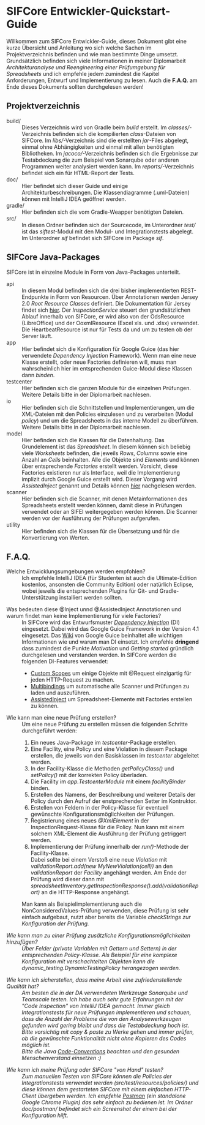SIFCore Entwickler-Quickstart-Guide
===================================

Willkommen zum SIFCore Entwickler-Guide, dieses Dokument gibt eine kurze Übersicht 
und Anleitung wo sich welche Sachen im Projektverzeichnis befinden und wie man bestimmte Dinge umsetzt.
Grundsätzlich befinden sich viele Informationen in meiner
Diplomarbeit <i>Architekturanalyse und Reengineering einer Prüfumgebung für Spreadsheets</i> und
ich empfehle jedem zumindest die Kapitel Anforderungen, Entwurf und Implementierung zu lesen.
Auch die __F.A.Q.__ am Ende dieses Dokuments sollten durchgelesen werden!

Projektverzeichnis
------------------

<dl>
    <dt>build/</dt>
    <dd>Dieses Verzeichnis wird von Gradle beim <i>build</i> erstellt.
    Im <i>classes/</i>-Verzeichnis befinden sich die kompilierten <i>class</i>-Dateien von SIFCore.
    Im <i>libs/</i>-Verzeichnis sind die erstellten <i>jar</i>-Files abgelegt, einmal ohne Abhängigkeiten
    und einmal mit allen benötigten Bibliotheken.
    Im <i>jacoco/</i>-Verzeichnis befinden sich die Ergebnisse zur Testabdeckung 
    die zum Beispiel von Sonarqube oder anderen Programmen weiter analysiert werden kann.
    Im <i>reports/</i>-Verzeichnis befindet sich ein für HTML-Report der Tests.</dd>
    <dt>doc/</dt>
    <dd>Hier befindet sich dieser Guide und einige Architekturbeschreibungen.
    Die Klassendiagramme (.uml-Dateien) können mit IntelliJ IDEA geöffnet werden.</dd>
    <dt>gradle/</dt>
    <dd>Hier befinden sich die vom Gradle-Weapper benötigten Dateien.</dd>
    <dt>src/</dt>
    <dd>In diesen Ordner befinden sich der Sourcecode, im Unterordner <i>test/</i> ist
    das <i>siftest</i>-Modul mit den Modul- und Integrationstests abgelegt.
    Im Unterordner <i>sif</i> befindet sich SIFCore im Package <i>sif</i>.</dd>
</dl>

SIFCore Java-Packages
---------------------

SIFCore ist in einzelne Module in Form von Java-Packages unterteilt.

<dl>
    <dt>api</dt>
    <dd>In diesem Modul befinden sich die drei bisher implementierten REST-Endpunkte in Form von Resourcen.
    Über Annotationen werden Jersey 2.0 <i>Root Resource Classes</i> definiert. Die Dokumentation für Jersey findet sich <a href="https://jersey.java.net/documentation/latest/index.html">hier</a>.
    Der <i>InspectionService</i> steuert den grundsätzlichen Ablauf innerhalb von SIFCore, er wird also von der OdsResource (LibreOffice) und der OoxmlResource (Excel xls. und .xlsx) verwendet.
    Die HeartbeatResource ist nur für Tests da und um zu testen ob der Server läuft.</dd>
    <dt>app</dt>
    <dd>Hier befindet sich die Konfiguration für Google Guice (das hier verwendete <i>Dependency Injection</i> Framework). Wenn man eine neue Klasse erstellt, oder neue Factories definieren will, muss man wahrscheinlich hier im entsprechenden Guice-Modul diese Klassen dann <i>binden</i>.</dd>
    <dt>testcenter</dt>
    <dd>Hier befinden sich die ganzen Module für die einzelnen Prüfungen. Weitere Details bitte in der Diplomarbeit nachlesen.</dd>
    <dt>io</dt>
    <dd>Hier befinden sich die Schnittstellen und Implementierungen, um die XML-Dateien mit den Policies einzulesen und zu verarbeiten (Modul <i>policy</i>) und um die Spreadsheets in das interne Modell zu überführen.
    Weitere Details bitte in der Diplomarbeit nachlesen.</dd>
    <dt>model</dt>
    <dd>Hier befinden sich die Klassen für die Datenhaltung. Das Grundelement ist das <i>Spreadsheet</i>.
    In diesem können sich beliebig viele <i>Worksheets</i> befinden, die jeweils <i>Rows</i>, <i>Columns</i> sowie eine Anzahl an <i>Cells</i> beinhalten. Alle die Objekte sind <i>Elements</i> und können über entsprechende <i>Factories</i> erstellt werden.
    Vorsicht, diese Factories existieren nur als Interface, weil die Implementierung implizit durch Google Guice erstellt wird. Dieser Vorgang wird <i>AssistedInject</i> genannt und Details können <a href="https://github.com/google/guice/wiki/AssistedInject">hier</a> nachgelesen werden.</dd>
    <dt>scanner</dt>
    <dd>Hier befinden sich die Scanner, mit denen Metainformationen des Spreadsheets erstellt werden können, damit diese in Prüfungen verwendet oder an SIFEI weitergegeben werden können.
    Die Scanner werden vor der Ausführung der Prüfungen aufgerufen.</dd>
    <dt>utility</dt>
    <dd>Hier befinden sich die Klassen für die Übersetzung und für die Konvertierung von Werten.</dd>
</dl>

F.A.Q.
------

<dl>
    <dt>Welche Entwicklungsumgebungen werden empfohlen?</dt>
    <dd>Ich empfehle IntelliJ IDEA (für Studenten ist auch die Ultimate-Edition kostenlos, ansonsten die Community Edition) oder natürlich Eclipse, wobei jeweils die entsprechenden Plugins für Git- und Gradle-Unterstützung installiert werden sollten.</dd>
</dl>

<dl>
    <dt>Was bedeuten diese @Inject unnd @AssistedInject Annotationen und warum findet man keine Implementierung für viele Factories?</dt>
    <dd>In SIFCore wird das Entwurfsmuster <i><a href="https://de.wikipedia.org/wiki/Dependency_Injection">Dependency Injection</a></i> (DI) eingesetzt.
    Dabei wird das Google Guice Framework in der Version 4.1 eingesetzt. Das <a href="https://github.com/google/guice/wiki">Wiki</a> von Google Guice beinhaltet alle wichtigen Informationen wie und warum man DI einsetzt.
    Ich empfehle <b>dringend</b> dass zumindest die Punkte <i>Motivation</i> und <i>Getting started</i> gründlich durchgelesen und verstanden werden.
    In SIFCore werden die folgenden DI-Features verwendet:
    <ul>
    <li><a href="https://github.com/google/guice/wiki/CustomScopes">Custom Scopes</a> um einige Objekte mit @Request einzigartig für jeden HTTP-Request zu machen.</li>
    <li><a href="https://github.com/google/guice/wiki/Multibindings">Multibindings</a> um automatische alle Scanner und Prüfungen zu laden und auszuführen.</li>
    <li><a href="https://github.com/google/guice/wiki/AssistedInject">AssistedInject</a> um Spreadsheet-Elemente mit Factories erstellen zu können.</li>
    </ul>
    </dd>
</dl>

<dl>
    <dt>Wie kann man eine neue Prüfung erstellen?</dt>
    <dd>Um eine neue Prüfung zu erstellen müssen die folgenden Schritte durchgeführt werden:
    <ol>
    <li>Ein neues Java-Package im <i>testcenter</i>-Package erstellen.</li>
    <li>Eine Facility, eine Policy und eine Violation in diesem Package erstellen, die jeweils von den Basisklassen im <i>testcenter</i> abgeleitet werden.</li>
    <li>In der Facility-Klasse die Methoden <i>getPolicyClass()</i> und <i>setPolicy()</i> mit der korrekten Policy überladen.
    <li>Die Facility im <i>app.TestcenterModule</i> mit einem <i>facilityBinder</i> binden.</li>
    <li>Erstellen des Namens, der Beschreibung und weiterer Details der Policy durch den Aufruf der enstprechenden Setter im Kontruktor.
    <li>Erstellen von Feldern in der Policy-Klasse für eventuell gewünschte Konfigurationsmöglichkeiten der Prüfungen.</li>
    <li>Registrierung eines neues <i>@XmlElement</i> in der InspectionRequest-Klasse für die Policy. Nun kann mit einem solchem XML-Element die Ausführung der Prüfung getriggert werden.</li>
    <li>Implementierung der Prüfung innerhalb der <i>run()</i>-Methode der Facility-Klasse.<br />
    Dabei sollte bei einem Verstoß eine neue <i>Violation</i> mit <i>validationReport.add(new MyNewViolation(cell))</i> an den <i>validationReport</i> der <i>Facility</i> angehängt werden.
    Am Ende der Prüfung wird dieser dann mit <i>spreadsheetInventory.getInspectionResponse().add(validationReport)</i> an die HTTP-Response angehängt.</li>
    </ol>
    Man kann als Beispielimplementierung auch die NonConsideredValues-Prüfung verwenden, diese Prüfung ist sehr einfach aufgebaut,
    nutzt aber bereits die Variable <i>checkStrings<i> zur Konfiguration der Prüfung.
    </dd>
</dl>

<dl>
    <dt>Wie kann man zu einer Prüfung zusätzliche Konfigurationsmöglichkeiten hinzufügen?</dt>
    <dd>Über Felder (private Variablen mit Gettern und Settern) in der entsprechenden Policy-Klasse.
    Als Beispiel für eine komplexe Konfiguration mit verschachtelten Objekten kann die <i>dynamic_testing.DynamicTestingPolicy</i> herangezogen werden.</dd>
</dl>

<dl>
    <dt>Wie kann ich sicherstellen, dass meine Arbeit eine zufriedenstellende Qualität hat?</dt>
    <dd>Am besten die in der DA verwendeten Werkzeuge Sonarqube und Teamscale testen.
    Ich habe auch sehr gute Erfahrungen mit der "Code Inspection" von IntelliJ IDEA gemacht.
    Immer gleich Integrationstests für neue Prüfungen implementieren und schauen, dass die Anzahl der Probleme die von den Analysewerkzeugen gefunden wird gering bleibt und dass die Testabdeckung hoch ist.
    <br />Bitte vorsichtig mit <i>copy &amp; paste</i> zu Werke gehen und immer prüfen, ob die gewünschte Funktionalität nicht ohne Kopieren des Codes möglich ist.
    <br />Bitte die Java <a href="http://www.oracle.com/technetwork/java/codeconvtoc-136057.html">Code-Conventions</a> beachten und den gesunden Menschenverstand einsetzen :) </dd>
</dl>

<dl>
    <dt>Wie kann ich meine Prüfung oder SIFCore "von Hand" testen?</dt>
    <dd>Zum manuellen Testen von SIFCore können die Policies der Integrationstests verwendet werden (<i>src/test/resources/policies/</i>) und diese können dem gestarteten SIFCore mit einem einfachen HTTP-Client übergeben werden.
    Ich empfehle <a href="https://chrome.google.com/webstore/detail/postman/fhbjgbiflinjbdggehcddcbncdddomop">Postman</a> (ein standalone Google Chrome Plugin) das sehr einfach zu bedienen ist.
    Im Ordner <i>doc/postman/</i> befindet sich ein Screenshot der einem bei der Konfiguration hilft.</dd>
</dl>